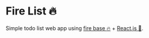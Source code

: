 # Fire List :fire:

Simple todo list web app using [fire base :fire:](https://firebase.google.com) + [React.js :blue_heart:](https://en.reactjs.org).
